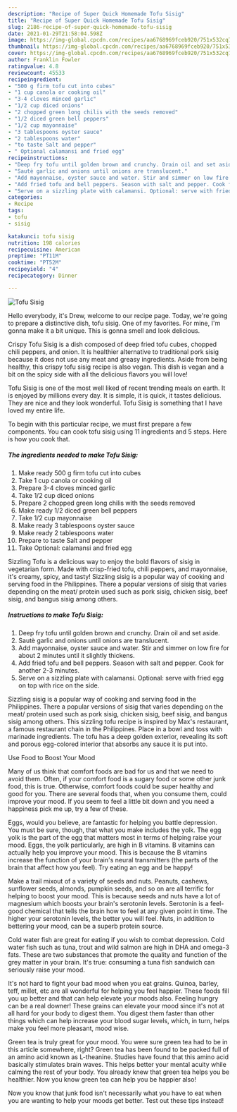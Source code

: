 ```yaml
---
description: "Recipe of Super Quick Homemade Tofu Sisig"
title: "Recipe of Super Quick Homemade Tofu Sisig"
slug: 2186-recipe-of-super-quick-homemade-tofu-sisig
date: 2021-01-29T21:58:04.598Z
image: https://img-global.cpcdn.com/recipes/aa6768969fceb920/751x532cq70/tofu-sisig-recipe-main-photo.jpg
thumbnail: https://img-global.cpcdn.com/recipes/aa6768969fceb920/751x532cq70/tofu-sisig-recipe-main-photo.jpg
cover: https://img-global.cpcdn.com/recipes/aa6768969fceb920/751x532cq70/tofu-sisig-recipe-main-photo.jpg
author: Franklin Fowler
ratingvalue: 4.8
reviewcount: 45533
recipeingredient:
- "500 g firm tofu cut into cubes"
- "1 cup canola or cooking oil"
- "3-4 cloves minced garlic"
- "1/2 cup diced onions"
- "2 chopped green long chilis with the seeds removed"
- "1/2 diced green bell peppers"
- "1/2 cup mayonnaise"
- "3 tablespoons oyster sauce"
- "2 tablespoons water"
- "to taste Salt and pepper"
- " Optional calamansi and fried egg"
recipeinstructions:
- "Deep fry tofu until golden brown and crunchy. Drain oil and set aside."
- "Sautè garlic and onions until onions are translucent."
- "Add mayonnaise, oyster sauce and water. Stir and simmer on low fire for about 2 minutes until it slightly thickens."
- "Add fried tofu and bell peppers. Season with salt and pepper. Cook for another 2-3 minutes."
- "Serve on a sizzling plate with calamansi. Optional: serve with fried egg on top with rice on the side."
categories:
- Recipe
tags:
- tofu
- sisig

katakunci: tofu sisig 
nutrition: 198 calories
recipecuisine: American
preptime: "PT11M"
cooktime: "PT52M"
recipeyield: "4"
recipecategory: Dinner

---
```



![Tofu Sisig](https://img-global.cpcdn.com/recipes/aa6768969fceb920/751x532cq70/tofu-sisig-recipe-main-photo.jpg)

Hello everybody, it's Drew, welcome to our recipe page. Today, we're going to prepare a distinctive dish, tofu sisig. One of my favorites. For mine, I'm gonna make it a bit unique. This is gonna smell and look delicious.

Crispy Tofu Sisig is a dish composed of deep fried tofu cubes, chopped chili peppers, and onion. It is healthier alternative to traditional pork sisig because it does not use any meat and greasy ingredients. Aside from being healthy, this crispy tofu sisig recipe is also vegan. This dish is vegan and a bit on the spicy side with all the delicious flavors you will love!

Tofu Sisig is one of the most well liked of recent trending meals on earth. It is enjoyed by millions every day. It is simple, it is quick, it tastes delicious. They are nice and they look wonderful. Tofu Sisig is something that I have loved my entire life.


To begin with this particular recipe, we must first prepare a few components. You can cook tofu sisig using 11 ingredients and 5 steps. Here is how you cook that.

<!--inarticleads1-->

##### The ingredients needed to make Tofu Sisig:

1. Make ready 500 g firm tofu cut into cubes
1. Take 1 cup canola or cooking oil
1. Prepare 3-4 cloves minced garlic
1. Take 1/2 cup diced onions
1. Prepare 2 chopped green long chilis with the seeds removed
1. Make ready 1/2 diced green bell peppers
1. Take 1/2 cup mayonnaise
1. Make ready 3 tablespoons oyster sauce
1. Make ready 2 tablespoons water
1. Prepare to taste Salt and pepper
1. Take  Optional: calamansi and fried egg


Sizzling Tofu is a delicious way to enjoy the bold flavors of sisig in vegetarian form. Made with crisp-fried tofu, chili peppers, and mayonnaise, it&#39;s creamy, spicy, and tasty! Sizzling sisig is a popular way of cooking and serving food in the Philippines. There a popular versions of sisig that varies depending on the meat/ protein used such as pork sisig, chicken sisig, beef sisig, and bangus sisig among others. 

<!--inarticleads2-->

##### Instructions to make Tofu Sisig:

1. Deep fry tofu until golden brown and crunchy. Drain oil and set aside.
1. Sautè garlic and onions until onions are translucent.
1. Add mayonnaise, oyster sauce and water. Stir and simmer on low fire for about 2 minutes until it slightly thickens.
1. Add fried tofu and bell peppers. Season with salt and pepper. Cook for another 2-3 minutes.
1. Serve on a sizzling plate with calamansi. Optional: serve with fried egg on top with rice on the side.


Sizzling sisig is a popular way of cooking and serving food in the Philippines. There a popular versions of sisig that varies depending on the meat/ protein used such as pork sisig, chicken sisig, beef sisig, and bangus sisig among others. This sizzling tofu recipe is inspired by Max&#39;s restaurant, a famous restaurant chain in the Philippines. Place in a bowl and toss with marinade ingredients. The tofu has a deep golden exterior, revealing its soft and porous egg-colored interior that absorbs any sauce it is put into. 

Use Food to Boost Your Mood


Many of us think that comfort foods are bad for us and that we need to avoid them. Often, if your comfort food is a sugary food or some other junk food, this is true. Otherwise, comfort foods could be super healthy and good for you. There are several foods that, when you consume them, could improve your mood. If you seem to feel a little bit down and you need a happiness pick me up, try a few of these.

Eggs, would you believe, are fantastic for helping you battle depression. You must be sure, though, that what you make includes the yolk. The egg yolk is the part of the egg that matters most in terms of helping raise your mood. Eggs, the yolk particularly, are high in B vitamins. B vitamins can actually help you improve your mood. This is because the B vitamins increase the function of your brain's neural transmitters (the parts of the brain that affect how you feel). Try eating an egg and be happy!

Make a trail mixout of a variety of seeds and nuts. Peanuts, cashews, sunflower seeds, almonds, pumpkin seeds, and so on are all terrific for helping to boost your mood. This is because seeds and nuts have a lot of magnesium which boosts your brain's serotonin levels. Serotonin is a feel-good chemical that tells the brain how to feel at any given point in time. The higher your serotonin levels, the better you will feel. Nuts, in addition to bettering your mood, can be a superb protein source.

Cold water fish are great for eating if you wish to combat depression. Cold water fish such as tuna, trout and wild salmon are high in DHA and omega-3 fats. These are two substances that promote the quality and function of the grey matter in your brain. It's true: consuming a tuna fish sandwich can seriously raise your mood. 

It's not hard to fight your bad mood when you eat grains. Quinoa, barley, teff, millet, etc are all wonderful for helping you feel happier. These foods fill you up better and that can help elevate your moods also. Feeling hungry can be a real downer! These grains can elevate your mood since it's not at all hard for your body to digest them. You digest them faster than other things which can help increase your blood sugar levels, which, in turn, helps make you feel more pleasant, mood wise.

Green tea is truly great for your mood. You were sure green tea had to be in this article somewhere, right? Green tea has been found to be packed full of an amino acid known as L-theanine. Studies have found that this amino acid basically stimulates brain waves. This helps better your mental acuity while calming the rest of your body. You already knew that green tea helps you be healthier. Now you know green tea can help you be happier also!

Now you know that junk food isn't necessarily what you have to eat when you are wanting to help your moods get better. Test out  these tips  instead!

